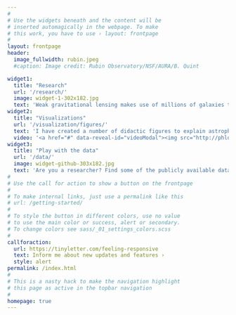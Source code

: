 ```yaml
---
#
# Use the widgets beneath and the content will be
# inserted automagically in the webpage. To make
# this work, you have to use › layout: frontpage
#
layout: frontpage
header:
  image_fullwidth: rubin.jpeg
  #caption: Image credit: Rubin Observatory/NSF/AURA/B. Quint

widget1:
  title: "Research"
  url: '/research/'
  image: widget-1-302x182.jpg
  text: 'Weak gravitational lensing makes use of millions of galaxies to probe the largest structures in our universe. With spectroscopic and imaging surveys we can gain a high resolution picture of galaxies in the cosmic web.'
widget2:
  title: "Visualizations"
  url: '/visualization/figures/'
  text: 'I have created a number of didactic figures to explain astrophysical phenomena that scientists and students alike are welcome to use in any context.'
  video: '<a href="#" data-reveal-id="videoModal"><img src="http://phlow.github.io/feeling-responsive/images/start-video-feeling-responsive-302x182.jpg" width="302" height="182" alt=""/></a>'
widget3:
  title: "Play with the data"
  url: '/data/'
  image: widget-github-303x182.jpg
  text: 'Are you a researcher? Find some of the publicly available data related to my papers here and engage with it interactively.'
#
# Use the call for action to show a button on the frontpage
#
# To make internal links, just use a permalink like this
# url: /getting-started/
#
# To style the button in different colors, use no value
# to use the main color or success, alert or secondary.
# To change colors see sass/_01_settings_colors.scss
#
callforaction:
  url: https://tinyletter.com/feeling-responsive
  text: Inform me about new updates and features ›
  style: alert
permalink: /index.html
#
# This is a nasty hack to make the navigation highlight
# this page as active in the topbar navigation
#
homepage: true
---
```

